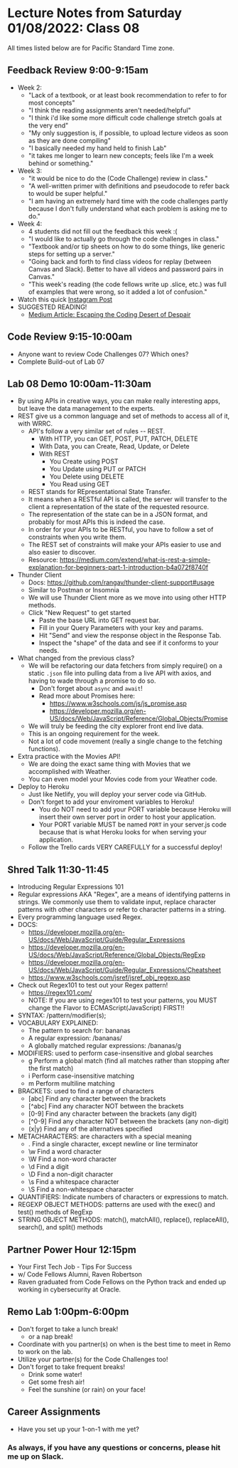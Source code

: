 # Lecture Notes from Saturday 01/08/2022: Class 08
All times listed below are for Pacific Standard Time zone.

## Feedback Review 9:00-9:15am
- Week 2:
  - "Lack of a textbook, or at least book recommendation to refer to for most concepts"
  - "I think the reading assignments aren't needed/helpful"
  - "I think i'd like some more difficult code challenge stretch goals at the very end"
  - "My only suggestion is, if possible, to upload lecture videos as soon as they are done compiling"
  - "I basically needed my hand held to finish Lab"
  - "it takes me longer to learn new concepts; feels like I'm a week behind or something."
- Week 3:
  - "it would be nice to do the (Code Challenge) review in class."
  - "A well-written primer with definitions and pseudocode to refer back to would be super helpful."
  - "I am having an extremely hard time with the code challenges partly because I don't fully understand what each problem is asking me to do."
- Week 4:
  - 4 students did not fill out the feedback this week :(
  - "I would like to actually go through the code challenges in class."
  - "Textbook and/or tip sheets on how to do some things, like generic steps for setting up a server."
  - "Going back and forth to find class videos for replay (between Canvas and Slack). Better to have all videos and password pairs in Canvas."
  - "This week's reading (the code fellows write up .slice, etc.) was full of examples that were wrong, so it added a lot of confusion."
- Watch this quick [Instagram Post](https://www.instagram.com/reel/CM5BwOWnLgo/?igshid=1btcpag8opsmp)
- SUGGESTED READING!
  - [Medium Article: Escaping the Coding Desert of Despair](https://medium.com/startup-grind/adamhurwitz-escaping-the-desert-dd381b92080f)


## Code Review 9:15-10:00am
- Anyone want to review Code Challenges 07? Which ones?
- Complete Build-out of Lab 07


## Lab 08 Demo 10:00am-11:30am
- By using APIs in creative ways, you can make really interesting apps, but leave the data management to the experts.
- REST give us a common language and set of methods to access all of it, with WRRC.
  - API's follow a very similar set of rules -- REST.
    - With HTTP, you can GET, POST, PUT, PATCH, DELETE
    - With Data, you can Create, Read, Update, or Delete
    - With REST
      - You Create using POST
      - You Update using PUT or PATCH
      - You Delete using DELETE
      - You Read using GET
  - REST stands for REpresentational State Transfer.
  - It means when a RESTful API is called, the server will transfer to the client a representation of the state of the requested resource.
  - The representation of the state can be in a JSON format, and probably for most APIs this is indeed the case.
  - In order for your APIs to be RESTful, you have to follow a set of constraints when you write them. 
  - The REST set of constraints will make your APIs easier to use and also easier to discover.
  - Resource: https://medium.com/extend/what-is-rest-a-simple-explanation-for-beginners-part-1-introduction-b4a072f8740f
- Thunder Client
  - Docs: https://github.com/rangav/thunder-client-support#usage
  - Similar to Postman or Insomnia
  - We will use Thunder Client more as we move into using other HTTP methods.
  - Click "New Request" to get started
    - Paste the base URL into GET request bar.
    - Fill in your Query Parameters with your key and params.
    - Hit "Send" and view the response object in the Response Tab.
    - Inspect the "shape" of the data and see if it conforms to your needs.
- What changed from the previous class?
  - We will be refactoring our data fetchers from simply require() on a static `.json` file into pulling data from a live API with axios, and having to wade through a promise to do so.
    - Don't forget about `async` and `await`!
    - Read more about Promises here:
      - https://www.w3schools.com/js/js_promise.asp
      - https://developer.mozilla.org/en-US/docs/Web/JavaScript/Reference/Global_Objects/Promise
  - We will truly be feeding the city explorer front end live data.
  - This is an ongoing requirement for the week.
  - Not a lot of code movement (really a single change to the fetching functions).
- Extra practice with the Movies API!
  - We are doing the exact same thing with Movies that we accomplished with Weather.
  - You can even model your Movies code from your Weather code.
- Deploy to Heroku
  - Just like Netlify, you will deploy your server code via GitHub.
  - Don't forget to add your enviroment variables to Heroku!
    - You do NOT need to add your PORT variable because Heroku will insert their own server port in order to host your application.
    - Your PORT variable MUST be named `PORT` in your server.js code because that is what Heroku looks for when serving your application. 
  - Follow the Trello cards VERY CAREFULLY for a successful deploy!


## Shred Talk 11:30-11:45
- Introducing Regular Expressions 101
- Regular expressions AKA "Regex", are a means of identifying patterns in strings. We commonly use them to validate input, replace character patterns with other characters or refer to character patterns in a string.
- Every programming language used Regex.
- DOCS:
  - https://developer.mozilla.org/en-US/docs/Web/JavaScript/Guide/Regular_Expressions
  - https://developer.mozilla.org/en-US/docs/Web/JavaScript/Reference/Global_Objects/RegExp
  - https://developer.mozilla.org/en-US/docs/Web/JavaScript/Guide/Regular_Expressions/Cheatsheet
  - https://www.w3schools.com/jsref/jsref_obj_regexp.asp
- Check out Regex101 to test out your Regex pattern!
  - https://regex101.com/
  - NOTE: If you are using regex101 to test your patterns, you MUST change the Flavor to ECMAScript(JavaScript) FIRST!!
- SYNTAX: /pattern/modifier(s);
- VOCABULARY EXPLAINED:
  - The pattern to search for:   bananas	 
  - A regular expression:   /bananas/	 
  - A globally matched regular expressions:  /bananas/g
- MODIFIERS: used to perform case-insensitive and global searches
  - g	Perform a global match (find all matches rather than stopping after the first match)
  - i	Perform case-insensitive matching
  - m	Perform multiline matching
- BRACKETS: used to find a range of characters
  - [abc]	Find any character between the brackets
  - [^abc]	Find any character NOT between the brackets
  - [0-9]	Find any character between the brackets (any digit)
  - [^0-9]	Find any character NOT between the brackets (any non-digit)
  - (x|y)	Find any of the alternatives specified
- METACHARACTERS: are characters with a special meaning
  - .	Find a single character, except newline or line terminator
  - \w	Find a word character
  - \W	Find a non-word character
  - \d	Find a digit
  - \D	Find a non-digit character
  - \s	Find a whitespace character
  - \S	Find a non-whitespace character
- QUANTIFIERS: Indicate numbers of characters or expressions to match.
- REGEXP OBJECT METHODS: patterns are used with the exec() and test() methods of RegExp
- STRING OBJECT METHODS: match(), matchAll(), replace(), replaceAll(), search(), and split() methods


## Partner Power Hour 12:15pm
- Your First Tech Job - Tips For Success
- w/ Code Fellows Alumni, Raven Robertson
- Raven graduated from Code Fellows on the Python track and ended up working in cybersecurity at Oracle. 


## Remo Lab 1:00pm-6:00pm
- Don't forget to take a lunch break!
  - or a nap break!
- Coordinate with you partner(s) on when is the best time to meet in Remo to work on the lab.
- Utilize your partner(s) for the Code Challenges too!
- Don't forget to take frequent breaks!
  - Drink some water!
  - Get some fresh air!
  - Feel the sunshine (or rain) on your face!


## Career Assignments
- Have you set up your 1-on-1 with me yet? 


### As always, if you have any questions or concerns, please hit me up on Slack.
